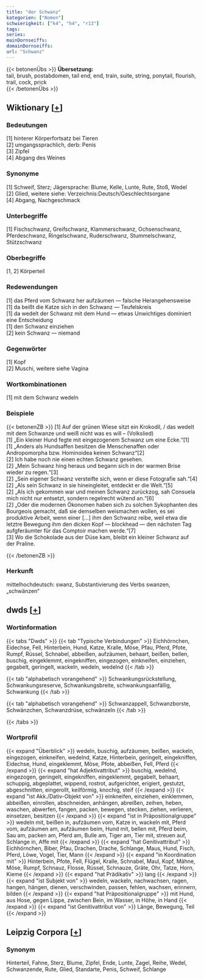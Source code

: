 ```yaml
---
title: "der Schwanz"
kategorien: ["Nomen"]
schwierigkeit: ["k4", "h4", "r13"]
tags:
series:
mainDornseiffs:
domainDornseiffs:
url: "Schwanz"
---
```


{{< betonenÜbs >}}
**Übersetzung:**  
tail, brush, postabdomen, tail end, end, train, suite, string, ponytail, flourish, trail, cock, prick  
{{< /betonenÜbs >}}

## Wiktionary [[+](https://de.wiktionary.org/wiki/Schwanz)]

### Bedeutungen
[1] hinterer Körperfortsatz bei Tieren  
[2] umgangssprachlich, derb: Penis  
[3] Zipfel  
[4] Abgang des Weines  

### Synonyme
[1] Schweif, Sterz; Jägersprache: Blume, Kelle, Lunte, Rute, Stoß, Wedel  
[2] Glied, weitere siehe: Verzeichnis:Deutsch/Geschlechtsorgane  
[4] Abgang, Nachgeschmack  

### Unterbegriffe
[1] Fischschwanz, Greifschwanz, Klammerschwanz, Ochsenschwanz, Pferdeschwanz, Ringelschwanz, Ruderschwanz, Stummelschwanz, Stützschwanz  

### Oberbegriffe
[1, 2] Körperteil  

### Redewendungen
[1] das Pferd vom Schwanz her aufzäumen —  falsche Herangehensweise  
[1] da beißt die Katze sich in den Schwanz — Teufelskreis  
[1] da wedelt der Schwanz mit dem Hund — etwas Unwichtiges dominiert eine Entscheidung  
[1] den Schwanz einziehen  
[2] kein Schwanz — niemand  

### Gegenwörter
[1] Kopf  
[2] Muschi, weitere siehe Vagina  

### Wortkombinationen
[1] mit dem Schwanz wedeln  

### Beispiele
{{< betonenZB >}}
[1] Auf der grünen Wiese sitzt ein Krokodil, / das wedelt mit dem Schwanze und weiß nicht was es will – (Volkslied)  
[1] „Ein kleiner Hund fegte mit eingezogenem Schwanz um eine Ecke.“[1]  
[1] „Anders als Hundsaffen besitzen die Menschenaffen oder Andropomorpha bzw. Hominoidea keinen Schwanz“[2]  
[2] Ich habe noch nie einen echten Schwanz gesehen.  
[2] „Mein Schwanz hing heraus und begann sich in der warmen Brise wieder zu regen.“[3]  
[2] „Sein eigener Schwanz versteifte sich, wenn er diese Fotografie sah.“[4]  
[2] „Als sein Schwanz in sie hineingleitet, entdeckt er die Welt.“[5]  
[2] „Als ich gekommen war und meinen Schwanz zurückzog, sah Consuela mich nicht nur entsetzt, sondern regelrecht wütend an.“[6]  
[2] „Oder die modernen Ökonomen haben sich zu solchen Sykophanten des Bourgeois gemacht, daß sie demselben weismachen wollen, es sei produktive Arbeit, wenn einer […] ihm den Schwanz reibe, weil etwa die letztre Bewegung ihm den dicken Kopf — blockhead — den nächsten Tag aufgferäumter für das Comptoir machen werde.“[7]  
[3] Wo die Schokolade aus der Düse kam, bleibt ein kleiner Schwanz auf der Praline.  

{{< /betonenZB >}}
### Herkunft
mittelhochdeutsch: swanz, Substantivierung des Verbs swanzen, „schwänzen“  



## dwds [[+](https://www.dwds.de/wb/Schwanz)]

### Wortinformation
{{< tabs "Dwds" >}}
{{< tab "Typische Verbindungen" >}}
Eichhörnchen, Eidechse, Fell, Hinterbein, Hund, Katze, Kralle, Möse, Pfau, Pferd, Pfote, Rumpf, Rüssel, Schnabel, abbeißen, aufzäumen, behaart, beißen, bellen, buschig, eingeklemmt, eingekniffen, eingezogen, einkneifen, einziehen, gegabelt, geringelt, wackeln, wedeln, wedelnd
{{< /tab >}}

{{< tab "alphabetisch vorangehend" >}}
Schwankungsrückstellung, Schwankungsreserve, Schwankungsbreite, schwankungsanfällig, Schwankung
{{< /tab >}}

{{< tab "alphabetisch vorangehend" >}}
Schwanzappell, Schwanzborste, Schwänzchen, Schwanzdrüse, schwänzeln
{{< /tab >}}

{{< /tabs >}}

### Wortprofil
{{< expand "Überblick" >}} wedeln, buschig, aufzäumen, beißen, wackeln, eingezogen, einkneifen, wedelnd, Katze, Hinterbein, geringelt, eingekniffen, Eidechse, Hund, eingeklemmt, Möse, Pfote, abbeißen, Fell, Pferd {{< /expand >}}
{{< expand "hat Adjektivattribut" >}} buschig, wedelnd, eingezogen, geringelt, eingekniffen, eingeklemmt, gegabelt, behaart, schuppig, abgeplattet, wippend, rostrot, aufgerichtet, erigiert, gestutzt, abgeschnitten, eingerollt, keilförmig, knochig, steif {{< /expand >}}
{{< expand "ist Akk./Dativ-Objekt von" >}} einkneifen, einziehen, einklemmen, abbeißen, einrollen, abschneiden, anhängen, abreißen, zeihen, heben, waschen, abwerfen, fangen, packen, bewegen, stecken, ziehen, verlieren, einsetzen, besitzen {{< /expand >}}
{{< expand "ist in Präpositionalgruppe" >}} wedeln mit, beißen in, aufzäumen vom, Katze in, wackeln mit, Pferd vom, aufzäumen am, aufzäumen beim, Hund mit, bellen mit, Pferd beim, Sau am, packen am, Pferd am, Bulle am, Tiger am, Tier mit, streuen auf, Schlange in, Affe mit {{< /expand >}}
{{< expand "hat Genitivattribut" >}} Eichhörnchen, Biber, Pfau, Drachen, Drache, Schlange, Maus, Hund, Fisch, Pferd, Löwe, Vogel, Tier, Mann {{< /expand >}}
{{< expand "in Koordination mit" >}} Hinterbein, Pfote, Fell, Flügel, Kralle, Schnabel, Maul, Kopf, Mähne, Möse, Rumpf, Schnauz, Flosse, Rüssel, Schnauze, Gräte, Ohr, Tatze, Horn, Kieme {{< /expand >}}
{{< expand "hat Prädikativ" >}} lang {{< /expand >}}
{{< expand "ist Subjekt von" >}} wedeln, wackeln, nachwachsen, ragen, hangen, hängen, dienen, verschwinden, passen, fehlen, wachsen, erinnern, bilden {{< /expand >}}
{{< expand "hat Präpositionalgruppe" >}} mit Hund, aus Hose, gegen Lippe, zwischen Bein, im Wasser, in Höhe, in Hand {{< /expand >}}
{{< expand "ist Genitivattribut von" >}} Länge, Bewegung, Teil {{< /expand >}}

## Leipzig Corpora [[+](https://corpora.uni-leipzig.de/en/res?word=Schwanz&corpusId=deu_newscrawl-public_2018)]


### Synonym
Hinterteil, Fahne, Sterz, Blume, Zipfel, Ende, Lunte, Zagel, Reihe, Wedel, Schwanzende, Rute, Glied, Standarte, Penis, Schweif, Schlange

